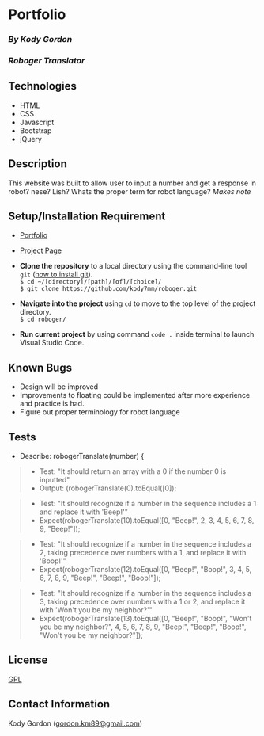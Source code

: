 # Portfolio

### _By Kody Gordon_
### _Roboger Translator_

## Technologies
* HTML
* CSS
* Javascript
* Bootstrap
* jQuery

## Description
This website was built to allow user to input a number and get a response in robot? nese? Lish? Whats the proper term for robot language? *Makes note*

## Setup/Installation Requirement
* [Portfolio](https://github.com/kody7mm/)
* [Project Page](https://github.com/kody7mm/roboger)
* **Clone the repository** to a local directory using the command-line tool `git` ([how to install git](https://www.learnhowtoprogram.com/introduction-to-programming/getting-started-with-intro-to-programming/git-and-github)).  
  `$ cd ~/[directory]/[path]/[of]/[choice]/`  
  `$ git clone https://github.com/kody7mm/roboger.git` 

* **Navigate into the project** using `cd` to move to the top level of the project directory.  
  `$ cd roboger/`  

* **Run current project** by using command `code .` inside terminal to launch Visual Studio Code.

## Known Bugs
* Design will be improved
* Improvements to floating could be implemented after more experience and practice is had.
* Figure out proper terminology for robot language

## Tests
* Describe: robogerTranslate(number) {
>* Test: "It should return an array with a 0 if the number 0 is inputted"
>* Output: (robogerTranslate(0).toEqual([0]);

>* Test: "It should recognize if a number in the sequence includes a 1 and replace it with 'Beep!'"
>* Expect(robogerTranslate(10).toEqual([0, "Beep!", 2, 3, 4, 5, 6, 7, 8, 9, "Beep!"]);

>* Test: "It should recognize if a number in the sequence includes a 2, taking precedence over numbers with a 1, and replace it with 'Boop!'"
>* Expect(robogerTranslate(12).toEqual([0, "Beep!", "Boop!", 3, 4, 5, 6, 7, 8, 9, "Beep!", "Beep!", "Boop!"]);

>* Test: "It should recognize if a number in the sequence includes a 3, taking precedence over numbers with a 1 or 2, and replace it with 'Won't you be my neighbor?'"
>* Expect(robogerTranslate(13).toEqual([0, "Beep!", "Boop!", "Won't you be my neighbor?", 4, 5, 6, 7, 8, 9, "Beep!", "Beep!", "Boop!", "Won't you be my neighbor?"]);


## License
[GPL](https://choosealicense.com/licenses/gpl-3.0/)

## Contact Information
Kody Gordon (gordon.km89@gmail.com)